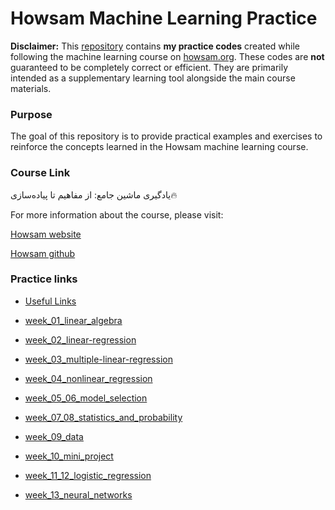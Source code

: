# Howsam Machine Learning Practice

**Disclaimer:** This [repository](https://github.com/deemok7/howsam_machin_learning_practice) contains **my practice codes** created while following the machine learning course on [howsam.org](https://howsam.org). These codes are **not** guaranteed to be completely correct or efficient. They are primarily intended as a supplementary learning tool alongside the main course materials.

### Purpose

The goal of this repository is to provide practical examples and exercises to reinforce the concepts learned in the Howsam machine learning course.

### Course Link

یادگیری ماشین جامع: از مفاهیم تا پیاده‌سازی🔥

For more information about the course, please visit:

[Howsam website](https://howsam.org/downloads/machine-learning-course/)

[Howsam github](https://github.com/howsam)

### Practice links

- [Useful Links](useful_links.md)

- [week_01_linear_algebra](/codes/week_01_linear_algebra)

- [week_02_linear-regression](/codes/week_02_linear-regression)

- [week_03_multiple-linear-regression](/codes/week_03_multiple-linear-regression)

- [week_04_nonlinear_regression](/codes/week_04_nonlinear_regression)

- [week_05_06_model_selection](/codes/week_05_06_model_selection)

- [week_07_08_statistics_and_probability](/codes/week_07_08_statistics_and_probability)

- [week_09_data](/codes/week_09_data)

- [week_10_mini_project](/codes/week_10_mini_project)

- [week_11_12_logistic_regression](/codes/week_11_12_logistic_regression)

- [week_13_neural_networks](/codes/week_13_neural_networks)
